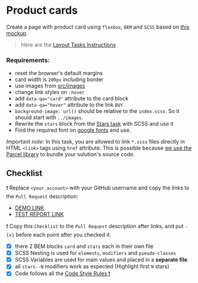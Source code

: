 # Product cards

Create a page with product card using `flexbox`, `BEM` and `SCSS` based on [this mockup](https://www.figma.com/file/ojkArVazq7vsX0nbpn9CxZ/Moyo-%2F-Catalog-(ENG)?node-id=11325%3A2287&mode=dev).

> Here are the [Layout Tasks Instructions](https://mate-academy.github.io/layout_task-guideline)

### Requirements:

- reset the browser's default margins
- card width is `200px` including border
- use images from [src/images](src/images)
- change link styles on `:hover`
- add `data-qa="card"` attribute to the card block
- add `data-qa="hover"` attribute to the link `BUY`
- `background-image: url()` should be relative to the `index.scss`. So it should start with `../images`.
- Rewrite the `stars` block from the [Stars task](https://github.com/mate-academy/layout_stars) with SCSS and use it
- Find the required font on [google fonts](https://fonts.google.com/) and use.

*Important note*: In this task, you are allowed to link `*.scss` files directly in HTML `<link>` tags using `href` attribute.
This is possible because [we use the Parcel library](https://en.parceljs.org/scss.html) to bundle your solution's source code.

## Checklist

❗️ Replace `<your_account>` with your GitHub username and copy the links to the `Pull Request` description:

- [DEMO LINK](https://github.com/michelam-pseudo/layout_product-cards/blob/master/src/index.html)
- [TEST REPORT LINK](https://github.com/michelam-pseudo/layout_product-cards/blob/master/src/report/html_report/index.html)

❗️ Copy this `Checklist` to the `Pull Request` description after links, and put `- [x]` before each point after you checked it.

- [x] there 2 BEM blocks `card` and `stars` each in their own file
- [x] SCSS Nesting is used for `elements`, `modifiers` and `pseudo-classes`
- [x] SCSS Variables are used for main values and placed in a **separate file**
- [x] all `stars--N` modifiers work as expected (Highlight first `N` stars)
- [x] Code follows all the [Code Style Rules ❗️](https://mate-academy.github.io/layout_task-guideline/html-css-code-style-rules)
